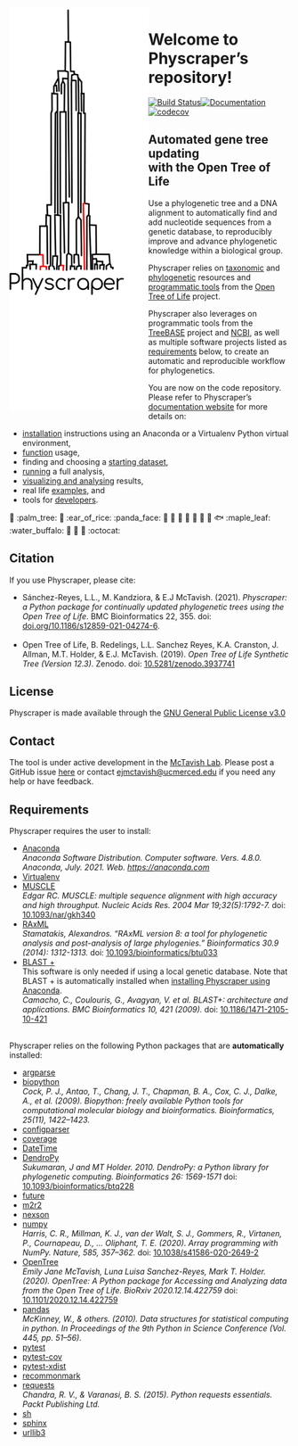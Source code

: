 
<!-- README.md is generated from README.Rmd; please edit the .Rmd file and then from R do rmarkdown::render("README.Rmd")-->

<img align="left" width="250" src="https://raw.githubusercontent.com/McTavishLab/physcraper/main/docs/physcraper-long.png">

# Welcome to Physcraper’s repository\!

[![Build
Status](https://travis-ci.org/McTavishLab/physcraper.svg?branch=main)](https://travis-ci.org/McTavishLab/physcraper)[![Documentation](https://readthedocs.org/projects/physcraper/badge/?version=main&style=flat)](https://physcraper.readthedocs.io/en/main/)[![codecov](https://codecov.io/gh/McTavishLab/physcraper/branch/main/graph/badge.svg)](https://codecov.io/gh/McTavishLab/physcraper)

<p>

</p>

<p>

</p>

## Automated gene tree updating <br> with the Open Tree of Life

Use a phylogenetic tree and a DNA alignment to automatically find and
add nucleotide sequences from a genetic database, to reproducibly
improve and advance phylogenetic knowledge within a biological group.

Physcraper relies on
[taxonomic](https://tree.opentreeoflife.org/about/taxonomy-version/ott3.3)
and [phylogenetic](https://github.com/OpenTreeOfLife/phylesystem-1)
resources and [programmatic
tools](https://github.com/OpenTreeOfLife/germinator/wiki/Open-Tree-of-Life-Web-APIs)
from the [Open Tree of
Life](https://tree.opentreeoflife.org/opentree/argus/opentree12.3@ott93302)
project.

Physcraper also leverages on programmatic tools from the
[TreeBASE](https://treebase.org/treebase-web/urlAPI.html) project and
[NCBI](https://www.ncbi.nlm.nih.gov/home/develop/api/), as well as
multiple software projects listed as [requirements](#requirements)
below, to create an automatic and reproducible workflow for
phylogenetics.

You are now on the code repository. Please refer to Physcraper’s
[documentation website](https://physcraper.readthedocs.io/en/main/)
for more details on:

  - [installation](https://physcraper.readthedocs.io/en/main/install.html)
    instructions using an Anaconda or a Virtualenv Python virtual
    environment,
  - [function](https://physcraper.readthedocs.io/en/main/apidocs.html)
    usage,
  - finding and choosing a [starting
    dataset](https://physcraper.readthedocs.io/en/main/find-trees.html),
  - [running](https://physcraper.readthedocs.io/en/main/run.html) a
    full analysis,
  - [visualizing and
    analysing](https://physcraper.readthedocs.io/en/main/results.html)
    results,
  - real life
    [examples](https://physcraper.readthedocs.io/en/main/examples.html),
    and
  - tools for
    [developers](https://physcraper.readthedocs.io/en/main/CONTRIBUTING.html).

:hamster: :palm\_tree: :frog: :ear\_of\_rice: :panda\_face: :tulip:
:octopus: :blossom: :whale: :mushroom: :ant: :cactus: :fish:
:maple\_leaf: :water\_buffalo: 🦠 :shell: :bug: :octocat:

## Citation

If you use Physcraper, please cite:

  - Sánchez-Reyes, L.L., M. Kandziora, & E.J McTavish. (2021).
    *Physcraper: a Python package for continually updated phylogenetic
    trees using the Open Tree of Life*. BMC Bioinformatics 22, 355. doi:
    [doi.org/10.1186/s12859-021-04274-6](https://doi.org/10.1186/s12859-021-04274-6).
    <br><br>
  - Open Tree of Life, B. Redelings, L.L. Sanchez Reyes, K.A. Cranston,
    J. Allman, M.T. Holder, & E.J. McTavish. (2019). *Open Tree of Life
    Synthetic Tree (Version 12.3)*. Zenodo. doi:
    [10.5281/zenodo.3937741](https://doi.org/10.5281/zenodo.3937741)

## License

Physcraper is made available through the [GNU General Public License
v3.0](https://github.com/McTavishLab/physcraper/blob/main/LICENSE)

## Contact

The tool is under active development in the [McTavish
Lab](https://mctavishlab.github.io/). Please post a GitHub issue
[here](https://github.com/McTavishLab/physcraper/issues) or contact
<ejmctavish@ucmerced.edu> if you need any help or have feedback.

## Requirements

Physcraper requires the user to install:

  - [Anaconda](https://docs.anaconda.com/anaconda/install/) <br>
    *Anaconda Software Distribution. Computer software. Vers. 4.8.0.
    Anaconda, July. 2021. Web. <https://anaconda.com>*
  - [Virtualenv](https://pypi.org/project/virtualenv/)
  - [MUSCLE](https://www.ebi.ac.uk/Tools/msa/muscle/) <br> *Edgar RC.
    MUSCLE: multiple sequence alignment with high accuracy and high
    throughput. Nucleic Acids Res. 2004 Mar 19;32(5):1792-7.* doi:
    [10.1093/nar/gkh340](https://doi.org/10.1093/nar/gkh340)
  - [RAxML](https://cme.h-its.org/exelixis/web/software/raxml/) <br>
    *Stamatakis, Alexandros. “RAxML version 8: a tool for phylogenetic
    analysis and post-analysis of large phylogenies.” Bioinformatics
    30.9 (2014): 1312-1313.* doi:
    [10.1093/bioinformatics/btu033](https://doi.org/10.1093/bioinformatics/btu033)
  - [BLAST
    +](https://blast.ncbi.nlm.nih.gov/Blast.cgi?CMD=Web&PAGE_TYPE=BlastDocs&DOC_TYPE=Download)
    <br> This software is only needed if using a local genetic database.
    Note that BLAST + is automatically installed when [installing
    Physcraper using
    Anaconda](https://physcraper.readthedocs.io/en/stable/install.html#anaconda-virtual-environment).
    <br> *Camacho, C., Coulouris, G., Avagyan, V. et al. BLAST+:
    architecture and applications. BMC Bioinformatics 10, 421 (2009).*
    doi:
    [10.1186/1471-2105-10-421](https://doi.org/10.1186/1471-2105-10-421)

<br> Physcraper relies on the following Python packages that are
<b>automatically</b> installed:

  - [argparse](https://docs.python.org/3/library/argparse.html)
  - [biopython](https://biopython.org/) <br> *Cock, P. J., Antao, T.,
    Chang, J. T., Chapman, B. A., Cox, C. J., Dalke, A., et al. (2009).
    Biopython: freely available Python tools for computational molecular
    biology and bioinformatics. Bioinformatics, 25(11), 1422–1423.*
  - [configparser](https://docs.python.org/3/library/configparser.html)
  - [coverage](https://coverage.readthedocs.io/)
  - [DateTime](https://docs.python.org/3/library/datetime.html)
  - [DendroPy](https://dendropy.org/primer/index.html) <br> *Sukumaran,
    J and MT Holder. 2010. DendroPy: a Python library for phylogenetic
    computing. Bioinformatics 26: 1569-1571* doi:
    [10.1093/bioinformatics/btq228](https://doi.org/10.1093/bioinformatics/btq228)
  - [future](https://python-future.org/)
  - [m2r2](https://pypi.org/project/m2r2/)
  - [nexson](https://github.com/OpenTreeOfLife/nexson)
  - [numpy](https://numpy.org/) <br> *Harris, C. R., Millman, K. J., van
    der Walt, S. J., Gommers, R., Virtanen, P., Cournapeau, D., …
    Oliphant, T. E. (2020). Array programming with NumPy. Nature, 585,
    357–362.* doi:
    [10.1038/s41586-020-2649-2](https://doi.org/10.1038/s41586-020-2649-2)
  - [OpenTree](https://github.com/OpenTreeOfLife/python-opentree) <br>
    *Emily Jane McTavish, Luna Luisa Sanchez-Reyes, Mark T. Holder.
    (2020). OpenTree: A Python package for Accessing and Analyzing data
    from the Open Tree of Life. BioRxiv 2020.12.14.422759* doi:
    [10.1101/2020.12.14.422759](https://doi.org/10.1101/2020.12.14.422759)
  - [pandas](https://pandas.pydata.org/) <br> *McKinney, W., & others.
    (2010). Data structures for statistical computing in python. In
    Proceedings of the 9th Python in Science Conference (Vol. 445,
    pp. 51–56).*
  - [pytest](https://pytest.org/)
  - [pytest-cov](https://pytest-cov.readthedocs.io/)
  - [pytest-xdist](https://pypi.org/project/pytest-xdist/)
  - [recommonmark](https://recommonmark.readthedocs.io/)
  - [requests](https://docs.python-requests.org/) <br> *Chandra, R. V.,
    & Varanasi, B. S. (2015). Python requests essentials. Packt
    Publishing Ltd.*
  - [sh](https://amoffat.github.io/sh/)
  - [sphinx](https://www.sphinx-doc.org/)
  - [urllib3](https://urllib3.readthedocs.io/)
